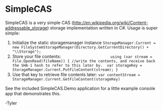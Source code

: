 SimpleCAS
=========

SimpleCAS is a very simple CAS (http://en.wikipedia.org/wiki/Content-addressable_storage) storage implementation written in C#. Usage is super simple:

1. Initialize the static storagemanager instance
`StorageManager.Current = new FileSystemStorageManager(Directory.GetCurrentDirectory() + "\\Storage");`
2. Store your file contents:
`                       using (var stream = File.OpenRead(fileName))
            {
                //write the contents, and receive back the SHA-1 hash to refer to this later by. 
                var storageKey = StorageManager.Current.PutFileContent(stream);
            }
`
3. Use that key to retrieve file contents later:
`var contentStream = StorageManager.Current.GetFileContent(storageKey)`


See the included SimpleCAS.Demo application for a little example console app that demonstrates this. 

-Tyler

